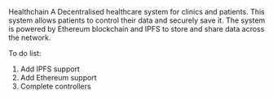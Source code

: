 Healthchain
A Decentralised healthcare system for clinics and patients. This system allows patients to control their data and securely save it. 
The system is powered by Ethereum blockchain and IPFS to store and share data across the network.

To do list:
1. Add IPFS support
2. Add Ethereum support
3. Complete controllers